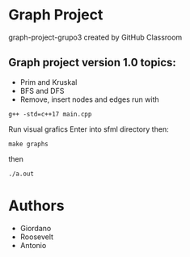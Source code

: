 # Graph Project

graph-project-grupo3 created by GitHub Classroom

## Graph project version 1.0 topics:

- Prim and Kruskal
- BFS and DFS
- Remove, insert nodes and edges
  run with

```
g++ -std=c++17 main.cpp
```

Run visual grafics
Enter into sfml directory then:

```
make graphs
```

then

```
./a.out
```

# Authors

- Giordano
- Roosevelt
- Antonio
